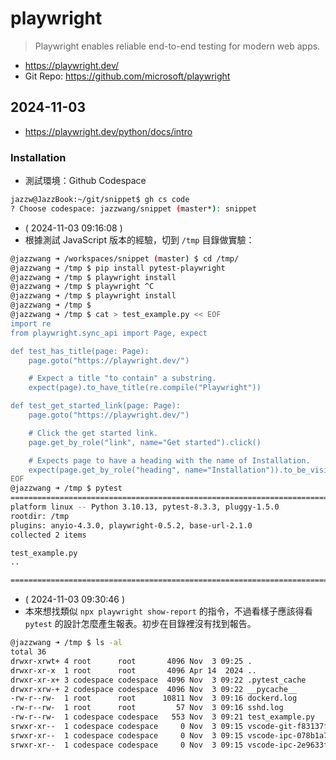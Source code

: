 # playwright

> Playwright enables reliable end-to-end testing for modern web apps.

- https://playwright.dev/
- Git Repo: https://github.com/microsoft/playwright

## 2024-11-03

- https://playwright.dev/python/docs/intro

### Installation

- 測試環境：Github Codespace
```bash
jazzw@JazzBook:~/git/snippet$ gh cs code
? Choose codespace: jazzwang/snippet (master*): snippet
```
- ( 2024-11-03 09:16:08 )
- 根據測試 JavaScript 版本的經驗，切到 `/tmp` 目錄做實驗：
```bash
@jazzwang ➜ /workspaces/snippet (master) $ cd /tmp/
@jazzwang ➜ /tmp $ pip install pytest-playwright
@jazzwang ➜ /tmp $ playwright install
@jazzwang ➜ /tmp $ playwright ^C
@jazzwang ➜ /tmp $ playwright install
@jazzwang ➜ /tmp $ 
@jazzwang ➜ /tmp $ cat > test_example.py << EOF
import re
from playwright.sync_api import Page, expect

def test_has_title(page: Page):
    page.goto("https://playwright.dev/")

    # Expect a title "to contain" a substring.
    expect(page).to_have_title(re.compile("Playwright"))

def test_get_started_link(page: Page):
    page.goto("https://playwright.dev/")

    # Click the get started link.
    page.get_by_role("link", name="Get started").click()

    # Expects page to have a heading with the name of Installation.
    expect(page.get_by_role("heading", name="Installation")).to_be_visible()
EOF
@jazzwang ➜ /tmp $ pytest
======================================================================== test session starts =========================================================================
platform linux -- Python 3.10.13, pytest-8.3.3, pluggy-1.5.0
rootdir: /tmp
plugins: anyio-4.3.0, playwright-0.5.2, base-url-2.1.0
collected 2 items                                                                                                                                                    

test_example.py 
..                                                                                                                                             [100%]

========================================================================= 2 passed in 8.94s ==========================================================================
```
- ( 2024-11-03 09:30:46 )
- 本來想找類似 `npx playwright show-report` 的指令，不過看樣子應該得看 `pytest` 的設計怎麼產生報表。初步在目錄裡沒有找到報告。
```bash
@jazzwang ➜ /tmp $ ls -al
total 36
drwxr-xrwt+ 4 root      root       4096 Nov  3 09:25 .
drwxr-xr-x  1 root      root       4096 Apr 14  2024 ..
drwxr-xr-x+ 3 codespace codespace  4096 Nov  3 09:22 .pytest_cache
drwxr-xrw-+ 2 codespace codespace  4096 Nov  3 09:22 __pycache__
-rw-r--rw-  1 root      root      10811 Nov  3 09:16 dockerd.log
-rw-r--rw-  1 root      root         57 Nov  3 09:16 sshd.log
-rw-r--rw-  1 codespace codespace   553 Nov  3 09:21 test_example.py
srwxr-xr--  1 codespace codespace     0 Nov  3 09:15 vscode-git-f83137f03e.sock
srwxr-xr--  1 codespace codespace     0 Nov  3 09:15 vscode-ipc-078b1a70-dc0c-4927-9c59-6b374b3ad1f3.sock
srwxr-xr--  1 codespace codespace     0 Nov  3 09:15 vscode-ipc-2e9633f1-c426-4ff8-b512-0493ed38de41.sock
```
